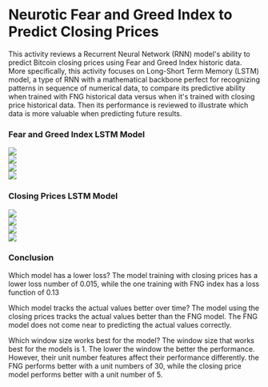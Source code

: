 # Neurotic Fear and Greed Index to Predict Closing Prices
This activity reviews a Recurrent Neural Network (RNN) model's ability to predict Bitcoin closing prices using Fear and Greed Index historic data. More specifically, this activity focuses on Long-Short Term Memory (LSTM) model, a type of RNN with a mathematical backbone perfect for recognizing patterns in sequence of numerical data, to compare its predictive ability when trained with FNG historical data versus when it's trained with closing price historical data. Then its performance is reviewed to illustrate which data is more valuable when predicting future results.


### Fear and Greed Index LSTM Model
![](../Images/FNGloss.jpg)
<br/>
![](../Images/FNGParam.jpg)
<br/>
![](../Images/FNGtable.jpg)
<br/>
![](../Images/FNGat5.jpg)


### Closing Prices LSTM Model
![](../Images/CLSloss.jpg)
<br/>
![](../Images/CLSparam.jpg)
<br/>
![](../Images/CLStable.jpg)
<br/>
![](../Images/CLSat5.jpg)

### Conclusion
Which model has a lower loss?
The model training with closing prices has a lower loss number of 0.015, while the one training with FNG index has a loss function of 0.13

Which model tracks the actual values better over time?
The model using the closing prices tracks the actual values better than the FNG model. The FNG model does not come near to predicting the actual values correctly.

Which window size works best for the model?
The window size that works best for the models is 1. The lower the window the better the performance. However, their unit number features affect their performance differently. the FNG performs better with a unit numbers of 30, while the closing price model performs better with a unit number of 5.
